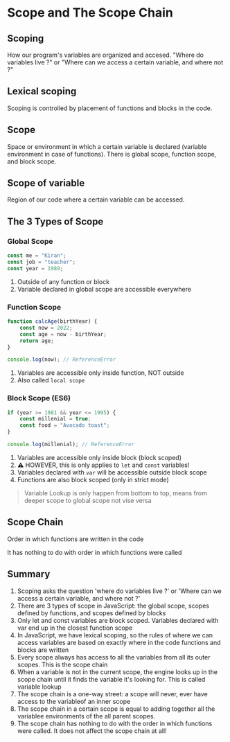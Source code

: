 # Scope and The Scope Chain

## Scoping

How our program's variables are organized and accesed. "Where do variables live ?" or "Where can we access a certain variable, and where not ?"

## Lexical scoping

Scoping is controlled by placement of functions and blocks in the code.

## Scope

Space or environment in which a certain variable is declared (variable environment in case of functions). There is global scope, function scope, and block scope.

## Scope of variable

Region of our code where a certain variable can be accessed.

## The 3 Types of Scope

### Global Scope

```js
const me = "Kiran";
const job = "teacher";
const year = 1989;
```

1. Outside of any function or block
2. Variable declared in global scope are accessible everywhere

### Function Scope

```js
function calcAge(birthYear) {
	const now = 2022;
	const age = now - birthYear;
	return age;
}

console.log(now); // ReferenceError
```

1. Variables are accessible only inside function, NOT outside
2. Also called `local scope`

### Block Scope (ES6)

```js
if (year >= 1981 && year <= 1995) {
	const millenial = true;
	const food = "Avocado toast";
}

console.log(millenial); // ReferenceError
```

1. Variables are accessible only inside block (block scoped)
2. ⚠️ HOWEVER, this is only applies to `let` and `const` variables!
3. Variables declared with `var` will be accessible outside block scope
4. Functions are also block scoped (only in strict mode)

> Variable Lookup is only happen from bottom to top, means from deeper scope to global scope not vise versa

## Scope Chain

Order in which functions are written in the code

It has nothing to do with order in which functions were called

## Summary

1. Scoping asks the question 'where do variables live ?' or 'Where can we access a certain variable, and where not ?'
2. There are 3 types of scope in JavaScript: the global scope, scopes defined by functions, and scopes defined by blocks
3. Only let and const variables are block scoped. Variables declared with var end up in the closest function scope
4. In JavaScript, we have lexical scoping, so the rules of where we can access variables are based on exactly where in the code functions and blocks are written
5. Every scope always has access to all the variables from all its outer scopes. This is the scope chain
6. When a variable is not in the current scope, the engine looks up in the scope chain until it finds the variable it's looking for. This is called variable lookup
7. The scope chain is a one-way street: a scope will never, ever have access to the variableof an inner scope
8. The scope chain in a certain scope is equal to adding together all the variablee environments of the all parent scopes.
9. The scope chain has nothing to do with the order in which functions were called. It does not affect the scope chain at all!
